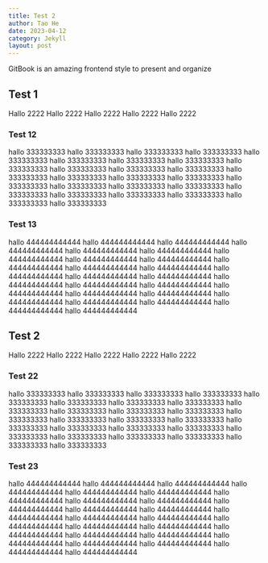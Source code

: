 ```yaml
---
title: Test 2
author: Tao He
date: 2023-04-12
category: Jekyll
layout: post
---
```


GitBook is an amazing frontend style to present and organize

## Test 1
Hallo 2222
Hallo 2222
Hallo 2222
Hallo 2222
Hallo 2222
### Test 12
hallo 333333333
hallo 333333333
hallo 333333333
hallo 333333333
hallo 333333333
hallo 333333333
hallo 333333333
hallo 333333333
hallo 333333333
hallo 333333333
hallo 333333333
hallo 333333333
hallo 333333333
hallo 333333333
hallo 333333333
hallo 333333333
hallo 333333333
hallo 333333333
hallo 333333333
hallo 333333333
hallo 333333333
hallo 333333333
hallo 333333333
hallo 333333333
hallo 333333333
hallo 333333333
### Test 13
hallo 444444444444
hallo 444444444444
hallo 444444444444
hallo 444444444444
hallo 444444444444
hallo 444444444444
hallo 444444444444
hallo 444444444444
hallo 444444444444
hallo 444444444444
hallo 444444444444
hallo 444444444444
hallo 444444444444
hallo 444444444444
hallo 444444444444
hallo 444444444444
hallo 444444444444
hallo 444444444444
hallo 444444444444
hallo 444444444444
hallo 444444444444
hallo 444444444444
hallo 444444444444
hallo 444444444444
hallo 444444444444
hallo 444444444444
## Test 2
Hallo 2222
Hallo 2222
Hallo 2222
Hallo 2222
Hallo 2222
### Test 22
hallo 333333333
hallo 333333333
hallo 333333333
hallo 333333333
hallo 333333333
hallo 333333333
hallo 333333333
hallo 333333333
hallo 333333333
hallo 333333333
hallo 333333333
hallo 333333333
hallo 333333333
hallo 333333333
hallo 333333333
hallo 333333333
hallo 333333333
hallo 333333333
hallo 333333333
hallo 333333333
hallo 333333333
hallo 333333333
hallo 333333333
hallo 333333333
hallo 333333333
hallo 333333333
### Test 23
hallo 444444444444
hallo 444444444444
hallo 444444444444
hallo 444444444444
hallo 444444444444
hallo 444444444444
hallo 444444444444
hallo 444444444444
hallo 444444444444
hallo 444444444444
hallo 444444444444
hallo 444444444444
hallo 444444444444
hallo 444444444444
hallo 444444444444
hallo 444444444444
hallo 444444444444
hallo 444444444444
hallo 444444444444
hallo 444444444444
hallo 444444444444
hallo 444444444444
hallo 444444444444
hallo 444444444444
hallo 444444444444
hallo 444444444444